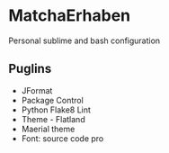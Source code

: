 # MatchaErhaben
Personal sublime and bash configuration

Puglins
------
- JFormat
- Package Control
- Python Flake8 Lint
- Theme - Flatland
- Maerial theme
- Font: source code pro